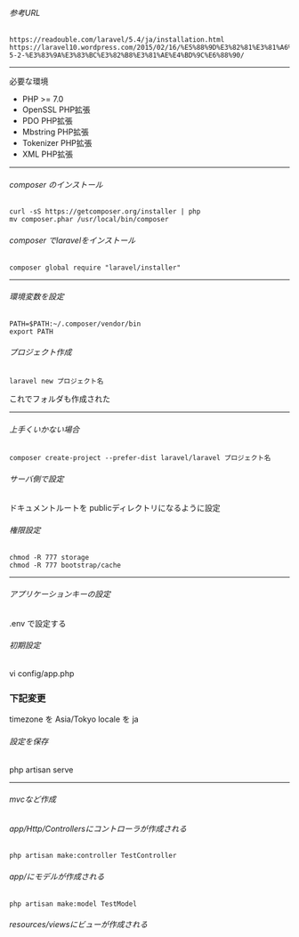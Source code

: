 ###### 参考URL 
    https://readouble.com/laravel/5.4/ja/installation.html
    https://laravel10.wordpress.com/2015/02/16/%E5%88%9D%E3%82%81%E3%81%A6%E3%81%AElaravel-5-2-%E3%83%9A%E3%83%BC%E3%82%B8%E3%81%AE%E4%BD%9C%E6%88%90/

---------

必要な環境

- PHP >= 7.0
- OpenSSL PHP拡張
- PDO PHP拡張
- Mbstring PHP拡張
- Tokenizer PHP拡張
- XML PHP拡張

---------

###### composer のインストール
    curl -sS https://getcomposer.org/installer | php
    mv composer.phar /usr/local/bin/composer

###### composer でlaravelをインストール
    composer global require "laravel/installer"

---------

###### 環境変数を設定
    PATH=$PATH:~/.composer/vendor/bin
    export PATH

###### プロジェクト作成
    laravel new プロジェクト名

これでフォルダも作成された

---------

###### 上手くいかない場合
    composer create-project --prefer-dist laravel/laravel プロジェクト名


###### サーバ側で設定
ドキュメントルートを publicディレクトリになるように設定

###### 権限設定
    chmod -R 777 storage
    chmod -R 777 bootstrap/cache

---------

###### アプリケーションキーの設定
.env で設定する

###### 初期設定
vi config/app.php

 ### 下記変更
 timezone を Asia/Tokyo
 locale を ja
 
###### 設定を保存
php artisan serve

---------

###### mvcなど作成
###### app/Http/Controllersにコントローラが作成される
    php artisan make:controller TestController

###### app/にモデルが作成される
    php artisan make:model TestModel

###### resources/viewsにビューが作成される


